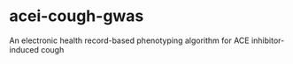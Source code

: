 # acei-cough-gwas
An electronic health record-based phenotyping algorithm for ACE inhibitor-induced cough
